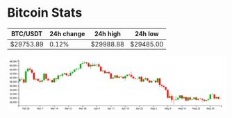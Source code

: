# Bitcoin Stats

BTC/USDT|24h change|24h high|24h low|
|---|---|---|---|
|$29753.89|0.12%|$29988.88|$29485.00|

<img src="./chart.svg">
